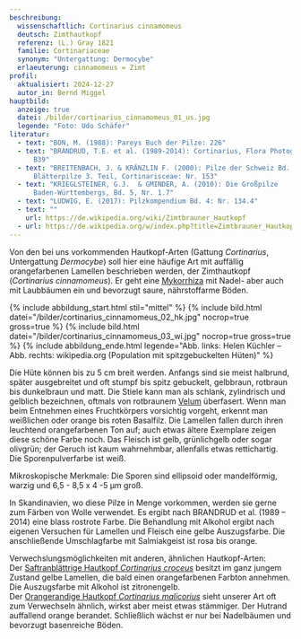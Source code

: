 ```yaml
---
beschreibung:
  wissenschaftlich: Cortinarius cinnamomeus
  deutsch: Zimthautkopf
  referenz: (L.) Gray 1821
  familie: Cortinariaceae
  synonym: "Untergattung: Dermocybe"
  erlaeuterung: cinnamomeus = Zimt
profil:
  aktualisiert: 2024-12-27
  autor_in: Bernd Miggel
hauptbild:
  anzeige: true
  datei: /bilder/cortinarius_cinnamomeus_01_us.jpg
  legende: "Foto: Udo Schäfer"
literatur:
  - text: "BON, M. (1988): Pareys Buch der Pilze: 226"
  - text: "BRANDRUD, T.E. et al. (1989-2014): Cortinarius, Flora Photographica: Nr.
      B39"
  - text: "BREITENBACH, J. & KRÄNZLIN F. (2000): Pilze der Schweiz Bd. 5,
      Blätterpilze 3. Teil, Cortinarisceae: Nr. 153"
  - text: "KRIEGLSTEINER, G.J.  & GMINDER, A. (2010): Die Großpilze
      Baden-Württembergs, Bd. 5, Nr. 1.7"
  - text: "LUDWIG, E. (2017): Pilzkompendium Bd. 4: Nr. 134.4"
  - text: ""
    url: https://de.wikipedia.org/wiki/Zimtbrauner_Hautkopf
  - url: https://de.wikipedia.org/w/index.php?title=Zimtbrauner_Hautkopf&oldid=248718321
---
```

Von den bei uns vorkommenden Hautkopf-Arten (Gattung *Cortinarius*, Untergattung *Dermocybe*) soll hier eine häufige Art mit auffällig orangefarbenen Lamellen beschrieben werden, der Zimthautkopf (*Cortinarius cinnamomeus*). Er geht eine [Mykorrhiza](Mykorrhiza "Glossar") mit Nadel- aber auch mit Laubbäumen ein und bevorzugt saure, nährstoffarme Böden.

{% include abbildung_start.html stil="mittel" %}
{% include bild.html datei="/bilder/cortinarius_cinnamomeus_02_hk.jpg" nocrop=true gross=true %}
{% include bild.html datei="/bilder/cortinarius_cinnamomeus_03_wi.jpg" nocrop=true gross=true %}
{% include abbildung_ende.html legende="Abb. links: Helen Küchler – Abb. rechts: wikipedia.org (Population mit spitzgebuckelten Hüten)" %}

Die Hüte können bis zu 5 cm breit werden. Anfangs sind sie meist halbrund, später ausgebreitet und oft stumpf bis spitz gebuckelt, gelbbraun, rotbraun bis dunkelbraun und matt. Die Stiele kann man als schlank, zylindrisch und gelblich bezeichnen, oftmals von rotbraunem [Velum](Velum "Glossar") überfasert. Wenn man beim Entnehmen eines Fruchtkörpers vorsichtig vorgeht, erkennt man weißlichen oder orange bis roten Basalfilz. Die Lamellen fallen durch ihren leuchtend orangefarbenen Ton auf; auch etwas ältere Exemplare zeigen diese schöne Farbe noch. Das Fleisch ist gelb, grünlichgelb oder sogar olivgrün; der Geruch ist kaum wahrnehmbar, allenfalls etwas rettichartig. Die Sporenpulverfarbe ist weiß.  

Mikroskopische Merkmale: Die Sporen sind ellipsoid oder mandelförmig, warzig und 6,5 - 8,5 x 4 -5 µm groß.

In Skandinavien, wo diese Pilze in Menge vorkommen, werden sie gerne zum Färben von Wolle verwendet. Es ergibt nach BRANDRUD et al. (1989 – 2014) eine blass rostrote Farbe. Die Behandlung mit Alkohol ergibt nach eigenen Versuchen für Lamellen und Fleisch eine gelbe Auszugsfarbe. Die anschließende Umschlagfarbe mit Salmiakgeist ist rosa bis orange.

Verwechslungsmöglichkeiten mit anderen, ähnlichen Hautkopf-Arten:\
Der [Saftranblättrige Hautkopf *Cortinarius croceus*](/pilze/cortinarius-croceus-gelbblättriger-hautkopf) besitzt im ganz jungem Zustand gelbe Lamellen, die bald einen orangefarbenen Farbton annehmen. Die Auszugsfarbe mit Alkohol ist zitronengelb.\
Der [Orangerandige Hautkopf *Cortinarius malicorius*](<Orangerandige Hautkopf *Cortinarius malicorius*>) sieht unserer Art oft zum Verwechseln ähnlich, wirkst aber meist etwas stämmiger. Der Hutrand auffallend orange berandet. Schließlich wächst er nur bei Nadelbäumen und bevorzugt basenreiche Böden.